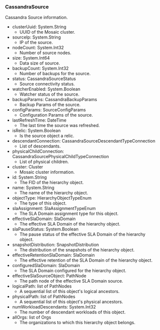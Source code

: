 ### CassandraSource
Cassandra Source information.

- clusterUuid: System.String
  - UUID of the Mosaic cluster.
- sourceIp: System.String
  - IP of the source.
- nodeCount: System.Int32
  - Number of source nodes.
- size: System.Int64
  - Data size of source.
- backupCount: System.Int32
  - Number of backups for the source.
- status: CassandraSourceStatus
  - Source connectivity status.
- watcherEnabled: System.Boolean
  - Watcher status of the source.
- backupParams: CassandraBackupParams
  - Backup Params of the source.
- configParams: SourceConfigParams
  - Configuration Params of the source.
- lastRefreshTime: DateTime
  - The last time the source was refreshed.
- isRelic: System.Boolean
  - Is the source object a relic.
- descendantConnection: CassandraSourceDescendantTypeConnection
  - List of descendants.
- physicalChildConnection: CassandraSourcePhysicalChildTypeConnection
  - List of physical children.
- cluster: Cluster
  - Mosaic cluster information.
- id: System.String
  - The FID of the hierarchy object.
- name: System.String
  - The name of the hierarchy object.
- objectType: HierarchyObjectTypeEnum
  - The type of this object.
- slaAssignment: SlaAssignmentTypeEnum
  - The SLA Domain assignment type for this object.
- effectiveSlaDomain: SlaDomain
  - The effective SLA Domain of the hierarchy object.
- slaPauseStatus: System.Boolean
  - The pause status of the effective SLA Domain of the hierarchy object.
- snapshotDistribution: SnapshotDistribution
  - The distribution of the snapshots of the hierarchy object.
- effectiveRetentionSlaDomain: SlaDomain
  - The effective retention of the SLA Domain of the hierarchy object.
- configuredSlaDomain: SlaDomain
  - The SLA Domain configured for the hierarchy object.
- effectiveSlaSourceObject: PathNode
  - The path node of the effective SLA Domain source.
- logicalPath: list of PathNodes
  - A sequential list of this object's logical ancestors.
- physicalPath: list of PathNodes
  - A sequential list of this object's physical ancestors.
- numWorkloadDescendants: System.Int32
  - The number of descendant workloads of this object.
- allOrgs: list of Orgs
  - The organizations to which this hierarchy object belongs.
